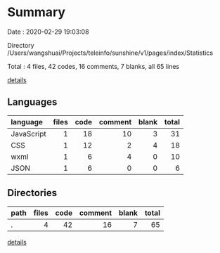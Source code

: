 # Summary

Date : 2020-02-29 19:03:08

Directory /Users/wangshuai/Projects/teleinfo/sunshine/v1/pages/index/Statistics

Total : 4 files,  42 codes, 16 comments, 7 blanks, all 65 lines

[details](details.md)

## Languages
| language | files | code | comment | blank | total |
| :--- | ---: | ---: | ---: | ---: | ---: |
| JavaScript | 1 | 18 | 10 | 3 | 31 |
| CSS | 1 | 12 | 2 | 4 | 18 |
| wxml | 1 | 6 | 4 | 0 | 10 |
| JSON | 1 | 6 | 0 | 0 | 6 |

## Directories
| path | files | code | comment | blank | total |
| :--- | ---: | ---: | ---: | ---: | ---: |
| . | 4 | 42 | 16 | 7 | 65 |

[details](details.md)